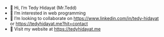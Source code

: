 - 👋 Hi, I’m Tedy Hidayat (Mr.Tedd)
- 👀 I’m interested in web programming
- 💞️ I’m looking to collaborate on https://www.linkedin.com/in/tedy-hidayat or https://tedyhidayat.me?hit=contact
- 📖 Visit my website at https://tedyhidayat.me

<!---
tedyhidayat93/tedyhidayat93 is a ✨ special ✨ repository because its `README.md` (this file) appears on your GitHub profile.
You can click the Preview link to take a look at your changes.
--->
